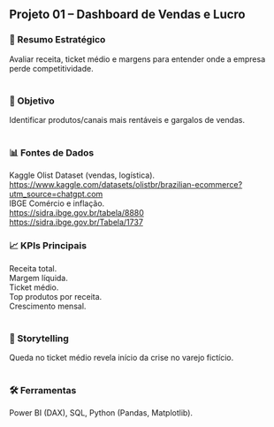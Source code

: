 ## Projeto 01 – Dashboard de Vendas e Lucro

### 📌 Resumo Estratégico
Avaliar receita, ticket médio e margens para entender onde a empresa perde competitividade.   
</br>

### 🎯 Objetivo
Identificar produtos/canais mais rentáveis e gargalos de vendas.  
</br>

### 📊 Fontes de Dados
Kaggle Olist Dataset (vendas, logística). 
</br>
https://www.kaggle.com/datasets/olistbr/brazilian-ecommerce?utm_source=chatgpt.com
</br>
IBGE Comércio e inflação.
</br>
https://sidra.ibge.gov.br/tabela/8880
</br>
https://sidra.ibge.gov.br/Tabela/1737
</br>

### 📈 KPIs Principais  
Receita total.  
Margem líquida.  
Ticket médio.  
Top produtos por receita.  
Crescimento mensal.  
</br>

### 📖 Storytelling  
Queda no ticket médio revela início da crise no varejo fictício.  
</br>

### 🛠️ Ferramentas  
Power BI (DAX), SQL, Python (Pandas, Matplotlib).  
</br>


